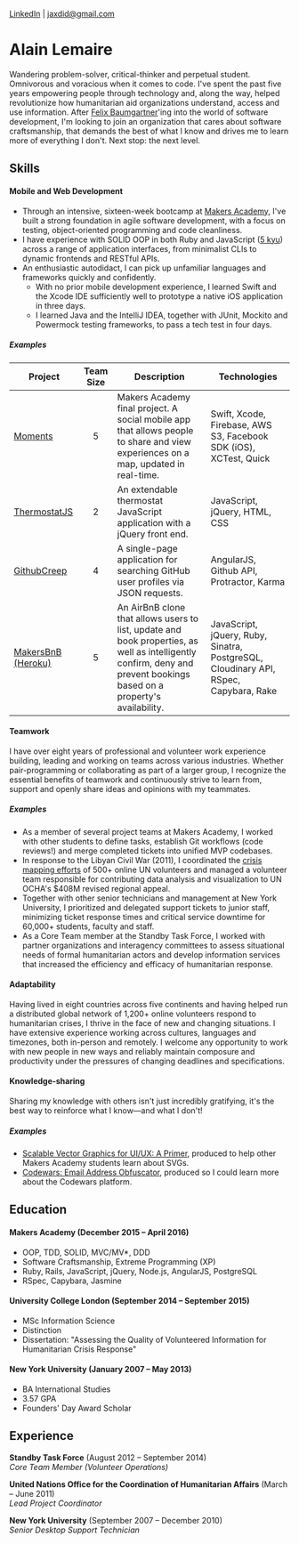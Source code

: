 [LinkedIn](https://uk.linkedin.com/in/alainhlemaire) | jaxdid@gmail.com

# Alain Lemaire

Wandering problem-solver, critical-thinker and perpetual student. Omnivorous and voracious when it comes to code. I've spent the past five years empowering people through technology and, along the way, helped revolutionize how humanitarian aid organizations understand, access and use information. After [Felix Baumgartner](https://youtu.be/FHtvDA0W34I?t=1m)'ing into the world of software development, I'm looking to join an organization that cares about software craftsmanship, that demands the best of what I know and drives me to learn more of everything I don't. Next stop: the next level.

## Skills

#### Mobile and Web Development
* Through an intensive, sixteen-week bootcamp at [Makers Academy](http://www.makersacademy.com), I've built a strong foundation in agile software development, with a focus on testing, object-oriented programming and code cleanliness.
* I have experience with SOLID OOP in both Ruby and JavaScript ([5 kyu](http://www.codewars.com/users/jaxDid)) across a range of application interfaces, from minimalist CLIs to dynamic frontends and RESTful APIs.
* An enthusiastic autodidact, I can pick up unfamiliar languages and frameworks quickly and confidently.
  * With no prior mobile development experience, I learned Swift and the Xcode IDE sufficiently well to prototype a native iOS application in three days.
  * I learned Java and the IntelliJ IDEA, together with JUnit, Mockito and Powermock testing frameworks, to pass a tech test in four days.

##### Examples
| Project | Team Size | Description | Technologies |
|---------|:---------:|-------------|--------------|
|[Moments](https://github.com/BjoernWagner/moments) | 5 | Makers Academy final project. A social mobile app that allows people to share and view experiences on a map, updated in real-time. | Swift, Xcode, Firebase, AWS S3, Facebook SDK (iOS), XCTest, Quick |
|[ThermostatJS]() | 2 | An extendable thermostat JavaScript application with a jQuery front end. | JavaScript, jQuery, HTML, CSS |
|[GithubCreep](https://github.com/BjoernWagner/github-creep) | 4 | A single-page application for searching GitHub user profiles via JSON requests. | AngularJS, Github API, Protractor, Karma |
|[MakersBnB](https://github.com/RPiper93/makers_bnb) [(Heroku)](http://makers-bnb.herokuapp.com) | 5 | An AirBnB clone that allows users to list, update and book properties, as well as intelligently confirm, deny and prevent bookings based on a property's availability. | JavaScript, jQuery, Ruby, Sinatra, PostgreSQL, Cloudinary API, RSpec, Capybara, Rake |

#### Teamwork
I have over eight years of professional and volunteer work experience building, leading and working on teams across various industries. Whether pair-programming or collaborating as part of a larger group, I recognize the essential benefits of teamwork and continuously strive to learn from, support and openly share ideas and opinions with my teammates.

##### Examples
- As a member of several project teams at Makers Academy, I worked with other students to define tasks, establish Git workflows (code reviews!) and merge completed tickets into unified MVP codebases.
- In response to the Libyan Civil War (2011), I coordinated the [crisis mapping efforts](http://www.fastcompany.com/1736822/heres-map-humanitarian-crisis-hotspots-libya-dont-tell-gaddafi) of 500+ online UN volunteers and managed a volunteer team responsible for contributing data analysis and visualization to UN OCHA's $408M revised regional appeal.
- Together with other senior technicians and management at New York University, I prioritized and delegated support tickets to junior staff, minimizing ticket response times and critical service downtime for 60,000+ students, faculty and staff.
- As a Core Team member at the Standby Task Force, I worked with partner organizations and interagency committees to assess situational needs of formal humanitarian actors and develop information services that increased the efficiency and efficacy of humanitarian response.

#### Adaptability
Having lived in eight countries across five continents and having helped run a distributed global network of 1,200+ online volunteers respond to humanitarian crises, I thrive in the face of new and changing situations. I have extensive experience working across cultures, languages and timezones, both in-person and remotely. I welcome any opportunity to work with new people in new ways and reliably maintain composure and productivity under the pressures of changing deadlines and specifications.

#### Knowledge-sharing
Sharing my knowledge with others isn't just incredibly gratifying, it's the best way to reinforce what I know—and what I don't!

##### Examples
- [Scalable Vector Graphics for UI/UX: A Primer](https://github.com/jaxdid/intro_to_SVG), produced to help other Makers Academy students learn about SVGs.
- [Codewars: Email Address Obfuscator](http://www.codewars.com/kata/562d8d4c434582007300004e), produced so I could learn more about the Codewars platform.

## Education

#### Makers Academy (December 2015 – April 2016)
- OOP, TDD, SOLID, MVC/MV*, DDD
- Software Craftsmanship, Extreme Programming (XP)
- Ruby, Rails, JavaScript, jQuery, Node.js, AngularJS, PostgreSQL
- RSpec, Capybara, Jasmine

#### University College London (September 2014 – September 2015)
- MSc Information Science
- Distinction
- Dissertation: "Assessing the Quality of Volunteered Information for Humanitarian Crisis Response"

#### New York University (January 2007 – May 2013)
- BA International Studies
- 3.57 GPA
- Founders' Day Award Scholar

## Experience

**Standby Task Force** (August 2012 – September 2014)   
*Core Team Member (Volunteer Operations)*

**United Nations Office for the Coordination of Humanitarian Affairs** (March – June 2011)   
*Lead Project Coordinator*

**New York University** (September 2007 – December 2010)   
*Senior Desktop Support Technician*
